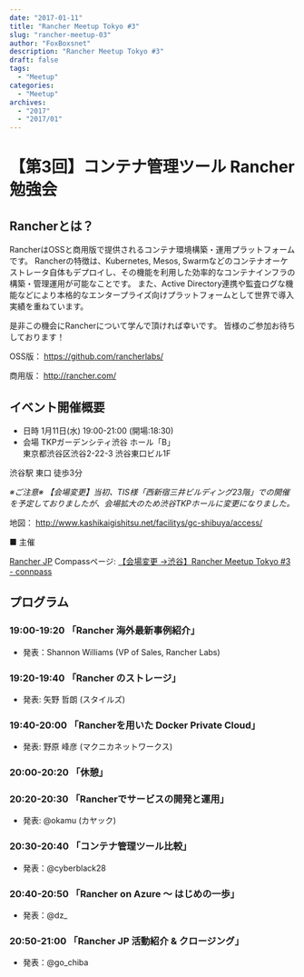 ```yaml
---
date: "2017-01-11"
title: "Rancher Meetup Tokyo #3"
slug: "rancher-meetup-03" 
author: "FoxBoxsnet"
description: "Rancher Meetup Tokyo #3"
draft: false
tags:
  - "Meetup"
categories:
  - "Meetup"
archives:
  - "2017"
  - "2017/01"
---
```


# 【第3回】コンテナ管理ツール Rancher勉強会
## Rancherとは？

RancherはOSSと商用版で提供されるコンテナ環境構築・運用プラットフォームです。 Rancherの特徴は、Kubernetes, Mesos, Swarmなどのコンテナオーケストレータ自体もデプロイし、その機能を利用した効率的なコンテナインフラの構築・管理運用が可能なことです。 また、Active Directory連携や監査ログな機能などにより本格的なエンタープライズ向けプラットフォームとして世界で導入実績を重ねています。

是非この機会にRancherについて学んで頂ければ幸いです。 皆様のご参加お待ちしております！

OSS版：
https://github.com/rancherlabs/ 

商用版：
http://rancher.com/ 

## イベント開催概要

+ 日時      1月11日(水) 19:00-21:00 (開場:18:30)
+ 会場      TKPガーデンシティ渋谷 ホール「B」  
            東京都渋谷区渋谷2-22-3 渋谷東口ビル1F  
  
渋谷駅 東口 徒歩3分
  
*※ご注意※*
*【会場変更】当初、TIS様「西新宿三井ビルディング23階」での開催を予定しておりましたが、会場拡大のため渋谷TKPホールに変更になりました。*

地図：
http://www.kashikaigishitsu.net/facilitys/gc-shibuya/access/ 

■ 主催

[Rancher JP](https://rancherjp.connpass.com/)
Compassページ: [【会場変更 →渋谷】Rancher Meetup Tokyo \#3 \- connpass](https://rancherjp.connpass.com/event/45768/)


## プログラム
### 19:00-19:20 「Rancher 海外最新事例紹介」
+ 発表：Shannon Williams (VP of Sales, Rancher Labs)

### 19:20-19:40 「Rancher のストレージ」
+ 発表: 矢野 哲朗 (スタイルズ)

### 19:40-20:00 「Rancherを用いた Docker Private Cloud」
+ 発表: 野原 峰彦 (マクニカネットワークス)

### 20:00-20:20 「休憩」

### 20:20-20:30 「Rancherでサービスの開発と運用」
+ 発表: @okamu (カヤック)

### 20:30-20:40 「コンテナ管理ツール比較」
+ 発表：@cyberblack28

### 20:40-20:50 「Rancher on Azure ～ はじめの一歩」
+ 発表：@dz_

### 20:50-21:00 「Rancher JP 活動紹介 & クロージング」
+ 発表：@go_chiba